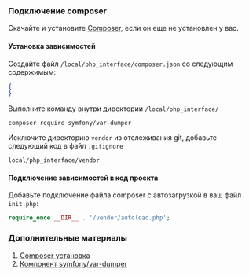 ### Подключение composer
Скачайте и установите [Composer](https://getcomposer.org/download/), если он еще не установлен у вас.

#### Установка зависимостей
Создайте файл `/local/php_interface/composer.json` со следующим содержимым:

```json
{
}
```

Выполните команду внутри директории `/local/php_interface/`
```shell script
composer require symfony/var-dumper
```

Исключите директорию `vendor` из отслеживания git, добавьте следующий код в файл `.gitignore`

```text
local/php_interface/vendor
```

#### Подключение зависимостей в код проекта
Добавьте подключение файла composer с автозагрузкой в ваш файл `init.php`:

```php
require_once __DIR__ . '/vendor/autoload.php';
```

### Дополнительные материалы
1. [Composer установка](https://getcomposer.org/download/)
2. [Компонент symfony/var-dumper](https://github.com/symfony/var-dumper)


